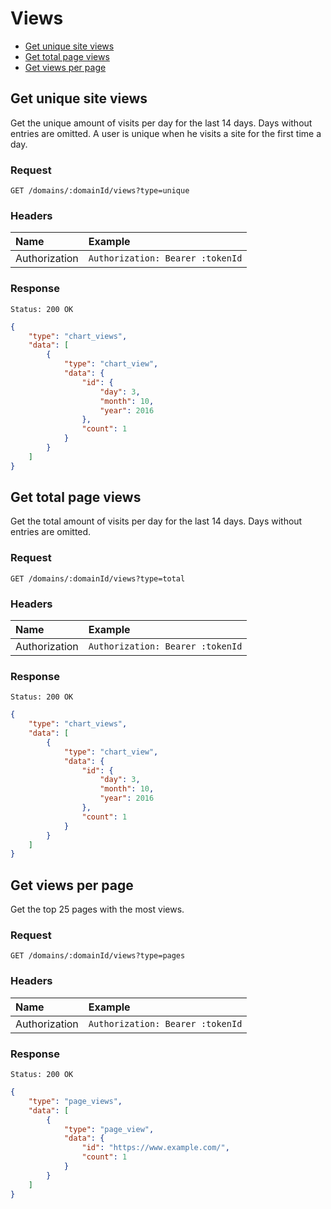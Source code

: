 # Views

- [Get unique site views](#get-unique-site-views)
- [Get total page views](#get-total-page-views)
- [Get views per page](#get-views-per-page)

## Get unique site views

Get the unique amount of visits per day for the last 14 days. Days without entries are omitted. A user is unique when he visits a site for the first time a day.

### Request

```
GET /domains/:domainId/views?type=unique
```

### Headers

| Name | Example |
|:-----------|:------------|
| Authorization | `Authorization: Bearer :tokenId` |

### Response

```
Status: 200 OK
```

```json
{
	"type": "chart_views",
	"data": [
		{
			"type": "chart_view",
			"data": {
				"id": {
					"day": 3,
					"month": 10,
					"year": 2016
				},
				"count": 1
			}
		}
	]
}
```

## Get total page views

Get the total amount of visits per day for the last 14 days. Days without entries are omitted.

### Request

```
GET /domains/:domainId/views?type=total
```

### Headers

| Name | Example |
|:-----------|:------------|
| Authorization | `Authorization: Bearer :tokenId` |

### Response

```
Status: 200 OK
```

```json
{
	"type": "chart_views",
	"data": [
		{
			"type": "chart_view",
			"data": {
				"id": {
					"day": 3,
					"month": 10,
					"year": 2016
				},
				"count": 1
			}
		}
	]
}
```

## Get views per page

Get the top 25 pages with the most views.

### Request

```
GET /domains/:domainId/views?type=pages
```

### Headers

| Name | Example |
|:-----------|:------------|
| Authorization | `Authorization: Bearer :tokenId` |

### Response

```
Status: 200 OK
```

```json
{
	"type": "page_views",
	"data": [
		{
			"type": "page_view",
			"data": {
				"id": "https://www.example.com/",
				"count": 1
			}
		}
	]
}
```